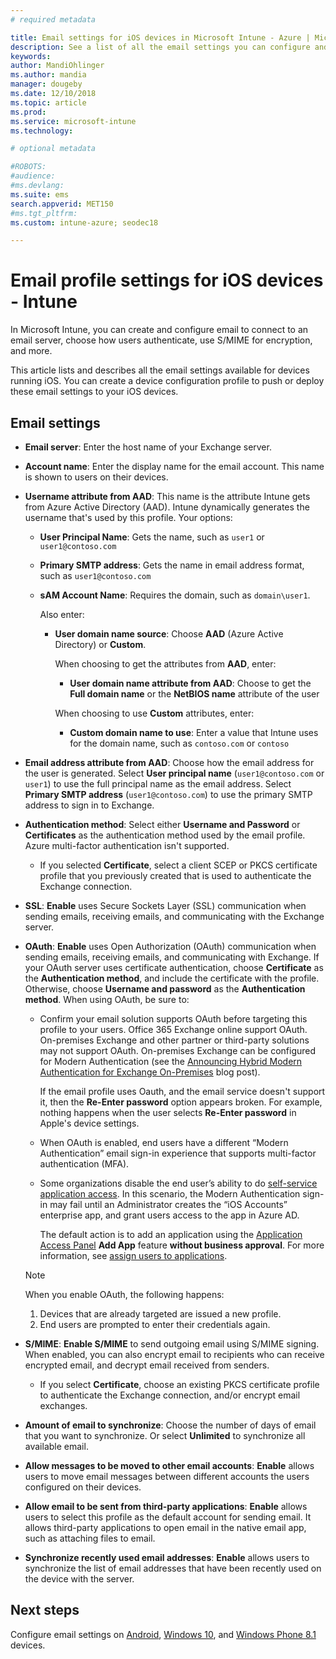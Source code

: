 ```yaml
---
# required metadata

title: Email settings for iOS devices in Microsoft Intune - Azure | Microsoft Docs
description: See a list of all the email settings you can configure and add to iOS devices in Microsoft Intune, including using Exchange servers, and getting attributes from Azure Active Directory. You can also enable SSL, authenticate users with certificates or username/password, and synchronize email on iOS devices using device configuration profiles in Microsoft Intune.
keywords:
author: MandiOhlinger
ms.author: mandia
manager: dougeby
ms.date: 12/10/2018
ms.topic: article
ms.prod:
ms.service: microsoft-intune
ms.technology:

# optional metadata

#ROBOTS:
#audience:
#ms.devlang:
ms.suite: ems
search.appverid: MET150
#ms.tgt_pltfrm:
ms.custom: intune-azure; seodec18

---
```


# Email profile settings for iOS devices - Intune

In Microsoft Intune, you can create and configure email to connect to an email server, choose how users authenticate, use S/MIME for encryption, and more. 

This article lists and describes all the email settings available for devices running iOS. You can create a device configuration profile to push or deploy these email settings to your iOS devices.

## Email settings

- **Email server**: Enter the host name of your Exchange server.
- **Account name**: Enter the display name for the email account. This name is shown to users on their devices.
- **Username attribute from AAD**: This name is the attribute Intune gets from Azure Active Directory (AAD). Intune dynamically generates the username that's used by this profile. Your options:
  - **User Principal Name**: Gets the name, such as `user1` or `user1@contoso.com`
  - **Primary SMTP address**: Gets the name in email address format, such as `user1@contoso.com`
  - **sAM Account Name**: Requires the domain, such as `domain\user1`.

    Also enter:  
    - **User domain name source**: Choose **AAD** (Azure Active Directory) or **Custom**.

      When choosing to get the attributes from **AAD**, enter:
      - **User domain name attribute from AAD**: Choose to get the **Full domain name** or the **NetBIOS name** attribute of the user

      When choosing to use **Custom** attributes, enter:
      - **Custom domain name to use**: Enter a value that Intune uses for the domain name, such as `contoso.com` or `contoso`

- **Email address attribute from AAD**: Choose how the email address for the user is generated. Select **User principal name** (`user1@contoso.com` or `user1`) to use the full principal name as the email address. Select **Primary SMTP address** (`user1@contoso.com`) to use the primary SMTP address to sign in to Exchange.
- **Authentication method**: Select either **Username and Password** or **Certificates** as the authentication method used by the email profile. Azure multi-factor authentication isn't supported.
  - If you selected **Certificate**, select a client SCEP or PKCS certificate profile that you previously created that is used to authenticate the Exchange connection.
- **SSL**: **Enable** uses Secure Sockets Layer (SSL) communication when sending emails, receiving emails, and communicating with the Exchange server.
- **OAuth**: **Enable** uses Open Authorization (OAuth) communication when sending emails, receiving emails, and communicating with Exchange. If your OAuth server uses certificate authentication, choose **Certificate** as the **Authentication method**, and include the certificate with the profile. Otherwise, choose **Username and password** as the **Authentication method**. When using OAuth, be sure to:

  - Confirm your email solution supports OAuth before targeting this profile to your users. Office 365 Exchange online support OAuth. On-premises Exchange and other partner or third-party solutions may not support OAuth. On-premises Exchange can be configured for Modern Authentication (see the [Announcing Hybrid Modern Authentication for Exchange On-Premises](https://blogs.technet.microsoft.com/exchange/2017/12/06/announcing-hybrid-modern-authentication-for-exchange-on-premises/) blog post).

    If the email profile uses Oauth, and the email service doesn't support it, then the **Re-Enter password** option appears broken. For example, nothing happens when the user selects **Re-Enter password** in Apple's device settings.

  - When OAuth is enabled, end users have a different “Modern Authentication” email sign-in experience that supports multi-factor authentication (MFA). 

  - Some organizations disable the end user’s ability to do [self-service application access](https://docs.microsoft.com/azure/active-directory/manage-apps/manage-self-service-access). In this scenario, the Modern Authentication sign-in may fail until an Administrator creates the “iOS Accounts” enterprise app, and grant users access to the app in Azure AD.

    The default action is to add an application using the [Application Access Panel](https://docs.microsoft.com/azure/active-directory/user-help/active-directory-saas-access-panel-introduction) **Add App** feature **without business approval**. For more information, see [assign users to applications](https://docs.microsoft.com/azure/active-directory/manage-apps/ways-users-get-assigned-to-applications).

  > [!NOTE]
  > When you enable OAuth, the following happens:  
  > 1. Devices that are already targeted are issued a new profile.
  > 2. End users are prompted to enter their credentials again.

- **S/MIME**: **Enable S/MIME** to send outgoing email using S/MIME signing. When enabled, you can also encrypt email to recipients who can receive encrypted email, and decrypt email received from senders.
  - If you select **Certificate**, choose an existing PKCS certificate profile to authenticate the Exchange connection, and/or encrypt email exchanges.
- **Amount of email to synchronize**: Choose the number of days of email that you want to synchronize. Or select **Unlimited** to synchronize all available email.
- **Allow messages to be moved to other email accounts**: **Enable** allows users to move email messages between different accounts the users configured on their devices.
- **Allow email to be sent from third-party applications**: **Enable** allows users to select this profile as the default account for sending email. It allows third-party applications to open email in the native email app, such as attaching files to email.
- **Synchronize recently used email addresses**: **Enable** allows users to synchronize the list of email addresses that have been recently used on the device with the server.

## Next steps

Configure email settings on [Android](email-settings-android.md), [Windows 10](email-settings-windows-10.md), and [Windows Phone 8.1](email-settings-windows-phone-8-1.md) devices.